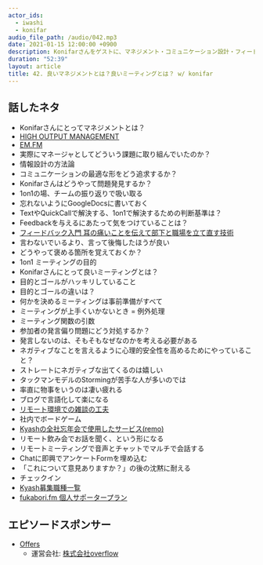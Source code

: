 ```yaml
---
actor_ids:
  - iwashi
  - konifar
audio_file_path: /audio/042.mp3
date: 2021-01-15 12:00:00 +0900
description: Konifarさんをゲストに、マネジメント・コミュニケーション設計・フィードバックプラクティス・ミーティングなどについて語っていただいたエピソードです。
duration: "52:39"
layout: article
title: 42. 良いマネジメントとは？良いミーティングとは？ w/ konifar
---
```


## 話したネタ

- Konifarさんにとってマネジメントとは？
- [HIGH OUTPUT MANAGEMENT](https://amzn.to/3iiEdkP)
- [EM.FM](https://anchor.fm/em-fm)
- 実際にマネージャとしてどういう課題に取り組んでいたのか？
- 情報設計の方法論
- コミュニケーションの最適な形をどう追求するか？
- Konifarさんはどうやって問題発見するか？
- 1on1の場、チームの振り返りで吸い取る
- 忘れないようにGoogleDocsに書いておく
- TextやQuickCallで解決する、1on1で解決するための判断基準は？
- Feedbackを与えるにあたって気をつけていることは？
- [フィードバック入門 耳の痛いことを伝えて部下と職場を立て直す技術](https://amzn.to/39C5daW)
- 言わないでいるより、言って後悔したほうが良い
- どうやって褒める箇所を覚えておくか？
- 1on1 ミーティングの目的
- Konifarさんにとって良いミーティングとは？
- 目的とゴールがハッキリしていること
- 目的とゴールの違いは？
- 何かを決めるミーティングは事前準備がすべて
- ミーティングが上手くいかないとき = 例外処理
- ミーティング関数の引数
- 参加者の発言偏り問題にどう対処するか？
- 発言しないのは、そもそもなぜなのかを考える必要がある
- ネガティブなことを言えるように心理的安全性を高めるためにやっていること？
- ストレートにネガティブな出てくるのは嬉しい
- タックマンモデルのStormingが苦手な人が多いのでは
- 率直に物事をいうのは凄い疲れる
- ブログで言語化して楽になる
- [リモート環境での雑談の工夫](https://konifar-zatsu.hatenadiary.jp/entry/2020/12/22/223122)
- 社内でボードゲーム
- [Kyashの全社忘年会で使用したサービス(remo)](Kyashの全社忘年会で使用したサービスremo)
- リモート飲み会でお話を聞く、という形になる
- リモートミーティングで音声とチャットでマルチで会話する
- Chatに即興でアンケートFormを埋め込む
- 「これについて意見ありますか？」の後の沈黙に耐える
- チェックイン
- [Kyash募集職種一覧](https://open.talentio.com/1/c/kyash/requisitions/232)
- [fukabori.fm 個人サポータープラン](https://www.patreon.com/fukabori)

## エピソードスポンサー

- [Offers](https://offers.jp/) 
  -  運営会社: [株式会社overflow](https://overflow.co.jp/)


